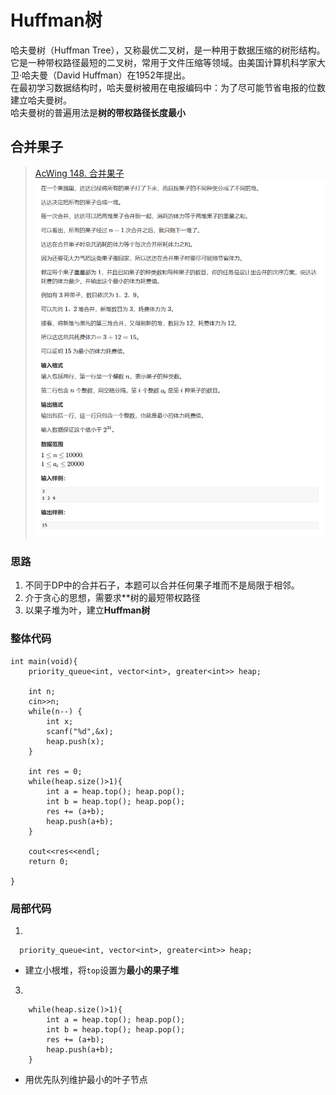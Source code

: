 # Huffman树
哈夫曼树（Huffman Tree），又称最优二叉树，是一种用于数据压缩的树形结构。它是一种带权路径最短的二叉树，常用于文件压缩等领域。由美国计算机科学家大卫·哈夫曼（David Huffman）在1952年提出。  
在最初学习数据结构时，哈夫曼树被用在电报编码中：为了尽可能节省电报的位数建立哈夫曼树。  
哈夫曼树的普遍用法是**树的带权路径长度最小**

## 合并果子
> [AcWing 148. 合并果子](https://www.acwing.com/problem/content/150/)  
![合并果子题目](image/合并果子题目.png)

### 思路
1. 不同于DP中的合并石子，本题可以合并任何果子堆而不是局限于相邻。
2. 介于贪心的思想，需要求**树的最短带权路径
3. 以果子堆为叶，建立**Huffman树**

### 整体代码
```
int main(void){
    priority_queue<int, vector<int>, greater<int>> heap;
    
    int n;
    cin>>n;
    while(n--) {
        int x;
        scanf("%d",&x);
        heap.push(x);
    }
    
    int res = 0;
    while(heap.size()>1){
        int a = heap.top(); heap.pop();
        int b = heap.top(); heap.pop();
        res += (a+b);
        heap.push(a+b);
    }
    
    cout<<res<<endl;
    return 0;
    
}
```

### 局部代码
1. 
```
  priority_queue<int, vector<int>, greater<int>> heap;
```
* 建立小根堆，将`top`设置为**最小的果子堆**

3. 
```
    while(heap.size()>1){
        int a = heap.top(); heap.pop();
        int b = heap.top(); heap.pop();
        res += (a+b);
        heap.push(a+b);
    }
```
* 用优先队列维护最小的叶子节点



